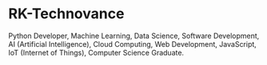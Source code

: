 # RK-Technovance
Python Developer, Machine Learning, Data Science, Software Development, AI (Artificial Intelligence), Cloud Computing, Web Development, JavaScript, IoT (Internet of Things), Computer Science Graduate.
